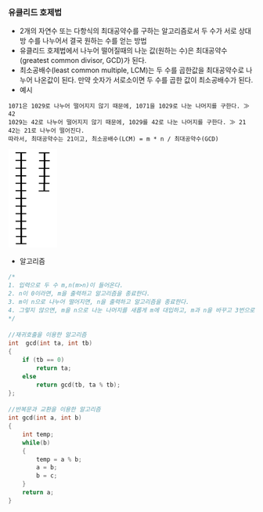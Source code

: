 ### 유클리드 호제법
* 2개의 자연수 또는 다항식의 최대공약수를 구하는 알고리즘로서 두 수가 서로 상대방 수를 나누어서 결국 원하는 수를 얻는 방법
* 유클리드 호제법에서 나누어 떨어질때의 나눈 값(원하는 수)은 최대공약수(greatest common divisor, GCD)가 된다.
* 최소공배수(least common multiple, LCM)는 두 수를 곱한값을 최대공약수로 나누어 나온값이 된다. 만약 숫자가 서로소이면 두 수를 곱한 값이 최소공배수가 된다.
* 예시
```
1071은 1029로 나누어 떨어지지 않기 때문에, 1071을 1029로 나눈 나머지를 구한다. ≫ 42
1029는 42로 나누어 떨어지지 않기 때문에, 1029를 42로 나눈 나머지를 구한다. ≫ 21
42는 21로 나누어 떨어진다.
따라서, 최대공약수는 21이고, 최소공배수(LCM) = m * n / 최대공약수(GCD)
```
<img src ="https://github.com/YouAndMeToo3323/TIL/blob/main/%EC%9E%90%EB%A3%8C%EA%B5%AC%EC%A1%B0/image/Euclidean_algorithm.gif?raw=true" height = "200px" width ="100px" title = "유클리드 호제법"><img/>

* 알고리즘
```cpp
/*
1. 입력으로 두 수 m,n(m>n)이 들어온다.
2. n이 0이라면, m을 출력하고 알고리즘을 종료한다.
3. m이 n으로 나누어 떨어지면, n을 출력하고 알고리즘을 종료한다.
4. 그렇지 않으면, m을 n으로 나눈 나머지를 새롭게 m에 대입하고, m과 n을 바꾸고 3번으로 돌아온다.
*/

//재귀호출을 이용한 알고리즘
int  gcd(int ta, int tb)
{
	if (tb == 0)
		return ta;
	else
		return gcd(tb, ta % tb);
};

//반복문과 교환을 이용한 알고리즘
int gcd(int a, int b)
{
    int temp;
	while(b)
	{
		temp = a % b;
		a = b;
		b = c;
	}
    return a;
}
```





